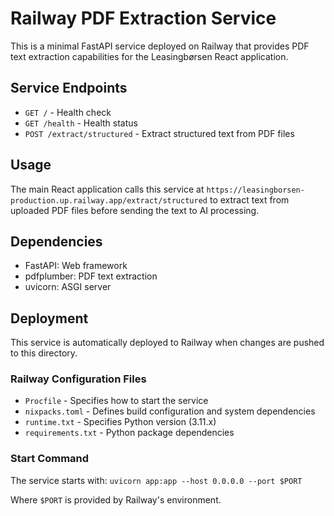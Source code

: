 # Railway PDF Extraction Service

This is a minimal FastAPI service deployed on Railway that provides PDF text extraction capabilities for the Leasingbørsen React application.

## Service Endpoints

- `GET /` - Health check
- `GET /health` - Health status
- `POST /extract/structured` - Extract structured text from PDF files

## Usage

The main React application calls this service at `https://leasingborsen-production.up.railway.app/extract/structured` to extract text from uploaded PDF files before sending the text to AI processing.

## Dependencies

- FastAPI: Web framework
- pdfplumber: PDF text extraction
- uvicorn: ASGI server

## Deployment

This service is automatically deployed to Railway when changes are pushed to this directory.

### Railway Configuration Files

- `Procfile` - Specifies how to start the service
- `nixpacks.toml` - Defines build configuration and system dependencies
- `runtime.txt` - Specifies Python version (3.11.x)
- `requirements.txt` - Python package dependencies

### Start Command

The service starts with: `uvicorn app:app --host 0.0.0.0 --port $PORT`

Where `$PORT` is provided by Railway's environment.
